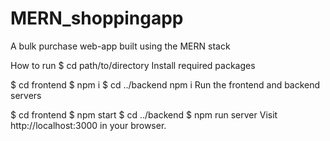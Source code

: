 # MERN_shoppingapp
A bulk purchase web-app built using the MERN stack

How to run
$ cd path/to/directory
Install required packages

$ cd frontend
$ npm i
$ cd ../backend
npm i
Run the frontend and backend servers

$ cd frontend
$ npm start
$ cd ../backend
$ npm run server
Visit http://localhost:3000 in your browser.

